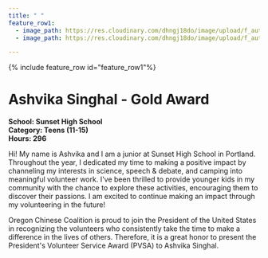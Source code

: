 ```yaml
---
title: " "
feature_row1:
  - image_path: https://res.cloudinary.com/dhngj18do/image/upload/f_auto,q_auto/v1/images/pvsa/2023_Ashvika_Singhal
  - image_path: https://res.cloudinary.com/dhngj18do/image/upload/f_auto,q_auto/v1/images/activities/year_2023

---
```


{% include feature_row id="feature_row1"%}

# Ashvika Singhal - Gold Award

**School: Sunset High School**  
**Category: Teens (11-15)**  
**Hours: 296**  

Hi! My name is Ashvika and I am a junior at Sunset High School in Portland. Throughout the year, I dedicated my time to making a positive impact by channeling my interests in science, speech & debate, and camping into meaningful volunteer work. I've been thrilled to provide younger kids in my community with the chance to explore these activities, encouraging them to discover their passions. I am excited to continue making an impact through my volunteering in the future!

Oregon Chinese Coalition is proud to join the President of the United States in recognizing the volunteers who consistently take the time to make a difference in the lives of others. Therefore, it is a great honor to present the President's Volunteer Service Award (PVSA) to Ashvika Singhal.
